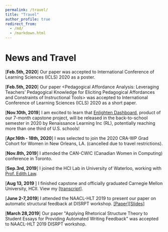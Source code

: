 ```yaml
---
permalink: /travel/
title: "Travel"
author_profile: true
redirect_from: 
  - /md/
  - /markdown.html
---
```


News and Travel
===
[<b>Feb.5th, 2020</b>] Our paper <Practice-Based Teacher Education with ELK: A Role-Playing Simulation for Eliciting Learner Knowledge> was accepted to International Conference of Learning Sciences (ICLS) 2020 as a poster.  

[<b>Feb.5th, 2020</b>] Our paper <Pedagogical Affordance Analysis: Leveraging Teachers’ Pedagogical Knowledge for Eliciting Pedagogical Affordances and Constraints of Instructional Tools> was accepted to International Conference of Learning Sciences (ICLS) 2020 as a short paper. 

[<b>Nov.10th, 2019</b>] I am excited to learn that [Enlighten Dashboard](https://demo.enlighten.education/), product of our 7-month capstone project, will be released in the back-to-school semester in 2020 by Renaissance Learning Inc (RL), potentially reaching more than one third of U.S. schools!

[<b>Apr.16th - 18th, 2020</b>] I was selected to join the 2020 CRA-WP Grad Cohort for Women in New Orleans, LA. (cancelled due to travel restrictions).
 
[<b>Nov.8th, 2019</b>] I attended the CAN-CWIC (Canadian Women in Computing) conference in Toronto.

[<b>Sep.3rd, 2019</b>] I joined the HCI Lab in University of Waterloo, working with [Prof. Edith Law](http://edithlaw.ca/).

[<b>Aug 13, 2019 </b>] I finished capstone and officially graduated Carnegie Mellon University, HCII. View my [[transcript]](http://kexin-yang.github.io/files/CMU_transcript.pdf).

[<b>June 2-7,2019</b>] I attended the NAACL-HLT 2019 to present our paper on automatic structural feedback at DISRPT workshop. [[Paper]](https://www.aclweb.org/anthology/W19-2720)[[Slides]](http://kexin-yang.github.io/files/slides_NAACL_ppt_0603.pdf)

[<b>March 28,2019</b>] Our paper "Applying Rhetorical Structure Theory to Student Essays for Providing Automated Writing Feedback" was accepted to NAACL-HLT 2019 DISRPT workshop.


